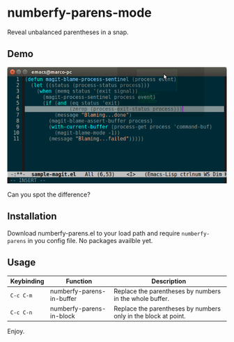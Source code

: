 # numberfy-parens-mode

Reveal unbalanced parentheses in a snap.

## Demo

![numbered-parens demo](https://github.com/marcofognog/numberfy-parens/blob/master/demo.gif)

Can you spot the difference?

## Installation

Download numberfy-parens.el to your load path and require `numberfy-parens` in you config file. No packages availble yet.

## Usage

 Keybinding | Function                  | Description                                                    |
------------|---------------------------|----------------------------------------------------------------|
 `C-c C-m`  | numberfy-parens-in-buffer | Replace the parentheses by numbers in the whole buffer.        |
 `C-c C-n`  | numberfy-parens-in-block  | Replace the parentheses by numbers only in the block at point. |

Enjoy.